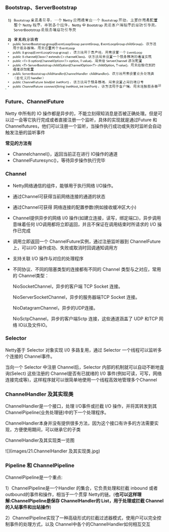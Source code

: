 ### Bootstrap、ServerBootstrap

![](images/20.Bootstrap、ServerBootstrap.png)

### Future、ChannelFuture

Netty 中所有的 IO 操作都是异步的，不能立刻得知消息是否被正确处理。但是可以过一会等它执行完成或者直接注册一个监听，具体的实现就是通过Future 和Channelfutures，他们可以注册一个监听，当操作执行成功或失败时监听会自动触发注册的监听事件

**常见的方法有**

-  Channelchannel()，返回当前正在进行 IO操作的通道
- ChannelFuturesync()，等待异步操作执行完毕

### Channel

- Netty网络通信的组件，能够用于执行网络 I/O操作。

- 通过Channel可获得当前网络连接的通道的状态

- 通过Channel可获得 网络连接的配置参数(例如接收缓冲区大小)

- Channel提供异步的网络 I/0 操作(如建立连接，读写，绑定端口)，异步调用意味着任何 I/O调用都将立即返回，并且不保证在调用结束时所请求的 I/O 操作已完成

- 调用立即返回一个 ChannelFuture实例，通过注册监听器到 ChannelFuture上，可以I/O 操作成功、失败或取消时回调通知调用方

- 支持关联 I/O 操作与对应的处理程序

- 不同协议、不同的阻塞类型的连接都有不同的 Channel 类型与之对应，常用的 Channel类型：

  NioSocketChannel，异步的客户端 TCP Socket 连接。

  NioServerSocketChannel，异步的服务器端TCP Socket 连接。

  NioDatagramChannel，异步的UDP连接。

  NioSctpChannel，异步的客户端Sctp 连接，这些通道涵盖了 UDP 和TCP 网络 IO以及文件IO。

### Selector

Netty基于 Selector 对象实现 I/0 多路复用，通过 Selector 一个线程可以监听多个连接的 Channel事件。

当向一个 Selector 中注册 Channel后，Selector 内部的机制就可以自动不断地査询(Select) 这些注册的 Channel是否有已就绪的 I/0 事件(例如可读，可写，网络连接完成等)，这样程序就可以很简单地使用一个线程高效地管理多个Channel

### ChannelHandler 及其实现类

ChannelHandler是一个接口，处理 I/O事件或拦截 I/O 操作，并将其转发到其ChannelPipeline(业务处理链)中的下一个处理程序。

ChannelHandler本身并没有提供很多方法，因为这个接口有许多的方法需要实现，方便使用期间，可以继承它的子类

ChannelHandler及其实现类一览图

![](images/21.ChannelHandler 及其实现类.jpg)

### Pipeline 和 ChannelPipeline

ChannelPipeline是一个重点:

1）ChannelPipeline是一个Handler 的集合，它负责处理和拦截 inbound 或者outbound的事件和操作，相当于一个贯穿 Netty的链。(**也可以这样理解:ChannelPipeline是保存 ChannelHandler的 List，用于处理或拦截 Channel的入站事件和出站操作**)

2）ChannelPipeline实现了一种高级形式的拦截过滤器模式，使用户可以完全控制事件的处理方式，以及 Channel中各个的ChannelHandler如何相互交互

